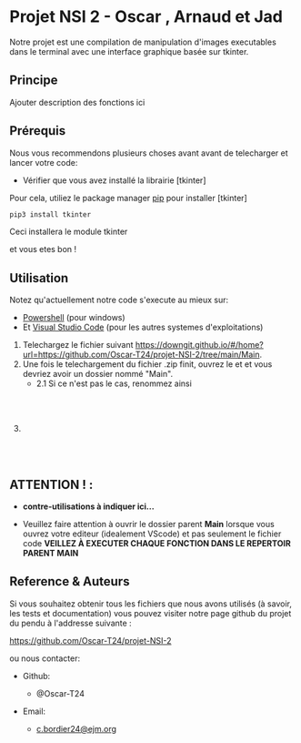 # Projet NSI 2 - Oscar , Arnaud et Jad 

Notre projet est une compilation de manipulation d'images executables dans le terminal avec une interface graphique basée sur tkinter.

## Principe

Ajouter description des fonctions ici

## Prérequis

Nous vous recommendons plusieurs choses avant avant de telecharger et lancer votre code:
- Vérifier que vous avez installé la librairie [tkinter] 

Pour cela, utiliez le package manager [pip](https://pip.pypa.io/en/stable/) pour installer [tkinter]

```bash
pip3 install tkinter
```   
Ceci installera le module tkinter

et vous etes bon !

## Utilisation

Notez qu'actuellement notre code s'execute au mieux sur:
* [Powershell](https://learn.microsoft.com/en-us/powershell/) (pour windows)
* Et [Visual Studio Code](https://code.visualstudio.com/) (pour les autres systemes d'exploitations)

1. Telechargez le fichier suivant https://downgit.github.io/#/home?url=https://github.com/Oscar-T24/projet-NSI-2/tree/main/Main. 
2. Une fois le telechargement du fichier .zip finit, ouvrez le et et vous devriez avoir un dossier nommé "Main".
    - 2.1 Si ce n'est pas le cas, renommez ainsi

<br />
<br />

3. 
    
<br />
<br />

## ATTENTION ! : 
- **contre-utilisations à indiquer ici...**

- Veuillez faire attention à ouvrir le dossier parent **Main** lorsque vous ouvrez votre editeur (idealement VScode) et pas seulement le fichier code
 **VEILLEZ À EXECUTER CHAQUE FONCTION DANS LE REPERTOIR PARENT MAIN**

## Reference & Auteurs

Si vous souhaitez obtenir tous les fichiers que nous avons utilisés (à savoir, les tests et documentation) vous pouvez visiter notre page github du projet du pendu à l'addresse suivante : 

https://github.com/Oscar-T24/projet-NSI-2

ou nous contacter:

- Github:
    - @Oscar-T24

- Email:
    - c.bordier24@ejm.org
